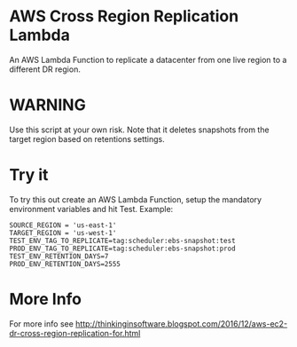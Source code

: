 # AWS Cross Region Replication Lambda

An AWS Lambda Function to replicate a datacenter from one live region to a different DR region.

# WARNING
Use this script at your own risk. Note that it deletes snapshots from the target region based on retentions settings. 

# Try it
To try this out create an AWS Lambda Function, setup the mandatory environment variables and hit Test. Example:

```
SOURCE_REGION = 'us-east-1'
TARGET_REGION = 'us-west-1'
TEST_ENV_TAG_TO_REPLICATE=tag:scheduler:ebs-snapshot:test
PROD_ENV_TAG_TO_REPLICATE=tag:scheduler:ebs-snapshot:prod
TEST_ENV_RETENTION_DAYS=7
PROD_ENV_RETENTION_DAYS=2555
```

# More Info
For more info see http://thinkinginsoftware.blogspot.com/2016/12/aws-ec2-dr-cross-region-replication-for.html
